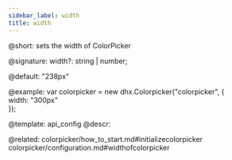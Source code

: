 ```yaml
---
sidebar_label: width
title: width
---          
```


@short: 
sets the width of ColorPicker

@signature: width?: string | number;

@default: "238px"

@example: 
var colorpicker = new dhx.Colorpicker("colorpicker", {	
	width: "300px"				
});


@template:	api_config
@descr: 

@related: colorpicker/how_to_start.md#initializecolorpicker
colorpicker/configuration.md#widthofcolorpicker

